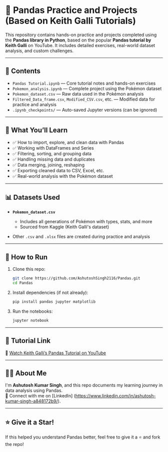 # 📘 Pandas Practice and Projects (Based on Keith Galli Tutorials)

This repository contains hands-on practice and projects completed using the **Pandas library in Python**, based on the popular **Pandas tutorial by Keith Galli** on YouTube.
It includes detailed exercises, real-world dataset analysis, and custom challenges.

---

## 📌 Contents

- `Pandas Tutorial.ipynb` — Core tutorial notes and hands-on exercises
- `Pokemon_analysis.ipynb` — Complete project using the Pokémon dataset
- `Pokemon_dataset.csv` — Raw data used in the Pokémon analysis
- `Filtered_Data_frame.csv`, `Modified_CSV.csv`, etc. — Modified data for practice and analysis
- `.ipynb_checkpoints/` — Auto-saved Jupyter versions (can be ignored)

---

## 🎯 What You’ll Learn

- ✅ How to import, explore, and clean data with Pandas
- ✅ Working with DataFrames and Series
- ✅ Filtering, sorting, and grouping data
- ✅ Handling missing data and duplicates
- ✅ Data merging, joining, reshaping
- ✅ Exporting cleaned data to CSV, Excel, etc.
- ✅ Real-world analysis with the Pokémon dataset

---

## 📊 Datasets Used

- **`Pokemon_dataset.csv`**  
  - Includes all generations of Pokémon with types, stats, and more  
  - Sourced from Kaggle (Keith Galli's dataset)

- Other `.csv` and `.xlsx` files are created during practice and analysis

---

## 🚀 How to Run

1. Clone this repo:
   ```bash
   git clone https://github.com/AshutoshSingh2116/Pandas.git
   cd Pandas
   ```

2. Install dependencies (if not already):
   ```bash
   pip install pandas jupyter matplotlib
   ```

3. Run the notebooks:
   ```bash
   jupyter notebook
   ```

---

## 🧠 Tutorial Link

🔗 [Watch Keith Galli’s Pandas Tutorial on YouTube](https://www.youtube.com/watch?v=vmEHCJofslg)

---

## 🙋‍♂️ About Me

I'm **Ashutosh Kumar Singh**, and this repo documents my learning journey in data analysis using Pandas.  
📧 Connect with me on [LinkedIn] (https://www.linkedin.com/in/ashutosh-kumar-singh-a848172b9/).

---

## ⭐️ Give it a Star!

If this helped you understand Pandas better, feel free to give it a ⭐️ and fork the repo!

